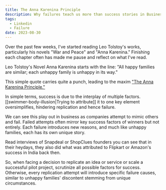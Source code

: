 ```yaml
---
title: The Anna Karenina Principle
description: Why failures teach us more than success stories in Business.
tags:
  - Linkedin
  - Failure
date: 2023-08-30
---
```

Over the past few weeks, I've started reading Leo Tolstoy's works, particularly his novels "War and Peace" and "Anna Karenina." Finishing each chapter often has made me pause and reflect on what I've read.

Leo Tolstoy's Novel Anna Karenina starts with the line: "All happy families are similar; each unhappy family is unhappy in its way."

This simple quote carries quite a punch, leading to the maxim ["The Anna Karenina Principle."](https://en.wikipedia.org/wiki/Anna_Karenina_principle )

In simple terms, success is due to the interplay of multiple factors. [[swimmer-body-illusion|Trying to attribute]] it to one key element oversimplifies, hindering replication and hence failure.

We can see this play out in business as companies attempt to mimic others and fail. Failed attempts often mirror key success factors of winners but not entirely. Each failure introduces new reasons, and much like unhappy families, each has its own unique story.

Read interviews of Snapdeal or ShopClues founders you can see that in their heydays, they also did what was attributed to Flipkart or Amazon's success in India back then.

So, when facing a decision to replicate an idea or service or scale a successful pilot project, scrutinize all possible factors for success. Otherwise, every replication attempt will introduce specific failure causes, similar to unhappy families' discontent stemming from unique circumstances.